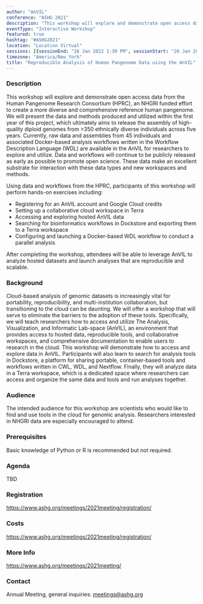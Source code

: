 ```yaml
---
author: "AnVIL"
conference: "ASHG 2021"
description: "This workshop will explore and demonstrate open access data from the Human Pangenome Research Consortium (HPRC), an NHGRI funded effort to create a more diverse and comprehensive reference human pangenome."
eventType: "Interactive Workshop"
featured: true
hashtag: "#ASHG2021"
location: "Location Virtual"
sessions: [{sessionEnd: "26 Jan 2022 1:30 PM", sessionStart: "26 Jan 2022 12:00 PM"}]
timezone: "America/New_York"
title: "Reproducible Analysis of Human Pangenome Data using the AnVIL"
---
```


<event-hero></event-hero>

### Description

This workshop will explore and demonstrate open access data from the Human Pangenome Research Consortium (HPRC), an NHGRI funded effort to create a more diverse and comprehensive reference human pangenome. We will present the data and methods produced and utilized within the first year of this project, which ultimately aims to release the assembly of high-quality diploid genomes from >350 ethnically diverse individuals across five years. Currently, raw data and assemblies from 45 individuals and associated Docker-based analysis workflows written in the Workflow Description Language (WDL) are available in the AnVIL for researchers to explore and utilize. Data and workflows will continue to be publicly released as early as possible to promote open science. These data make an excellent substrate for interaction with these data types and new workspaces and methods.

Using data and workflows from the HPRC, participants of this workshop will perform hands-on exercises including:

* Registering for an AnVIL account and Google Cloud credits
* Setting up a collaborative cloud workspace in Terra
* Accessing and exploring hosted AnVIL data
* Searching for bioinformatics workflows in Dockstore and exporting them to a Terra workspace
* Configuring and launching a Docker-based WDL workflow to conduct a parallel analysis

After completing the workshop, attendees will be able to leverage AnVIL to analyze hosted datasets and launch analyses that are reproducible and scalable.

### Background

Cloud-based analysis of genomic datasets is increasingly vital for portability, reproducibility, and multi-institution collaboration, but transitioning to the cloud can be daunting. We will offer a workshop that will serve to eliminate the barriers to the adoption of these tools. Specifically, we will teach researchers how to access and utilize The Analysis, Visualization, and Informatic Lab-space (AnVIL), an environment that provides access to hosted data, reproducible tools, and collaborative workspaces, and comprehensive documentation to enable users to research in the cloud. This workshop will demonstrate how to access and explore data in AnVIL. Participants will also learn to search for analysis tools in Dockstore, a platform for sharing portable, container-based tools and workflows written in CWL, WDL, and Nextflow. Finally, they will analyze data in a Terra workspace, which is a dedicated space where researchers can access and organize the same data and tools and run analyses together.

### Audience

The intended audience for this workshop are scientists who would like to find and use tools in the cloud for genomic analysis. Researchers interested in NHGRI data are especially encouraged to attend.

### Prerequisites

Basic knowledge of Python or R is recommended but not required.

### Agenda

TBD

### Registration

<https://www.ashg.org/meetings/2021meeting/registration/>

### Costs

<https://www.ashg.org/meetings/2021meeting/registration/>

### More Info

<https://www.ashg.org/meetings/2021meeting/>

### Contact

Annual Meeting, general inquiries: [meetings@ashg.org](mailto:meetings@ashg.org)
